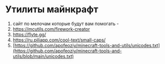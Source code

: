 # Утилиты майнкрафт
1. сайт по мелочам которые будут вам помогать -
2. https://mcutils.com/firework-creator
3. https://flyte.gg/
4. https://ru.piliapp.com/cool-text/small-caps/
5. [https://github.com/apofeoziy/minecraft-tools-and-utils/unicodes.txt](https://github.com/apofeoziy/minecraft-tools-and-utils/blob/main/unicodes.txt)
